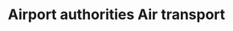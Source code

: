 ---
title: Airport authorities Air transport
longTitle: 'Airport authorities, Air transport'
tags:
- gccommon
relatedTerm:
- "[[Airports]]"
---